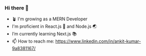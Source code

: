 ### Hi there 👋

- 🪴 I'm growing  as  a  MERN  Developer   
- I'm  proficient  in  React.js  🌻  and  Node.js  🌏
- I’m  currently  learning  Next.js  📚
- 📫  How  to  reach  me:  https://www.linkedin.com/in/ankit-kumar-9a8381167/

<!--
**itank-z/itank-z** is a ✨ _special_ ✨ repository because its `README.md` (this file) appears on your GitHub profile.

Here are some ideas to get you started:

- 🔭 I’m currently working on ...
- 🌱 I’m currently learning ...
- 👯 I’m looking to collaborate on ...
- 🤔 I’m looking for help with ...
- 💬 Ask me about ...
- 📫 How to reach me: ...
- 😄 Pronouns: ...
- ⚡ Fun fact: ...
-->
